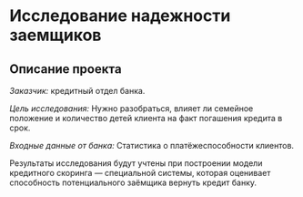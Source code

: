 # Исследование надежности заемщиков
## Описание проекта
*Заказчик:* кредитный отдел банка.

*Цель исследования:* Нужно разобраться, влияет ли семейное положение и количество детей клиента на факт погашения кредита в срок.

*Входные данные от банка:* Статистика о платёжеспособности клиентов.

Результаты исследования будут учтены при построении модели кредитного скоринга — специальной системы, которая оценивает способность потенциального заёмщика вернуть кредит банку.
